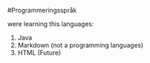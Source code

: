 #Programmeringsspråk

were learning this languages:

1. Java
2. Markdown (not a programming languages)
3. HTML (Future)
